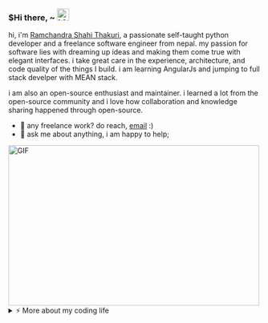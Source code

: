 ### $Hi there, ~ <img src="https://user-images.githubusercontent.com/1303154/88677602-1635ba80-d120-11ea-84d8-d263ba5fc3c0.gif" width="24px" alt="hi">

hi, i'm [Ramchandra Shahi Thakuri](https://www.rcthakuri.com.np), a passionate self-taught python developer and a freelance software engineer from nepal. my passion for software lies with dreaming up ideas and making them come true with elegant interfaces. i take great care in the experience, architecture, and code quality of the things I build.
i am learning AngularJs and jumping to full stack develper with MEAN stack.

i am also an open-source enthusiast and maintainer. i learned a lot from the open-source community and i love how collaboration and knowledge sharing happened through open-source.
  
- 💼 any freelance work? do reach, [email](mailto:) :)
- 💬 ask me about anything, i am happy to help;
<img align="centre" alt="GIF" src="https://github.com/abhisheknaiidu/abhisheknaiidu/blob/master/code.gif?raw=true" width="500" height="320" />

<details>
<summary>⚡️ More about my coding life</summary>
<br />

![Top Langs](https://github-readme-stats.vercel.app/api/top-langs/?username=rcthakuri&layout=compact&hide=css,html)

![Ramchandra's github stats](https://github-readme-stats.vercel.app/api?username=rcthakuri&count_private=true&show_icons=true&theme=onedark)

</details>
